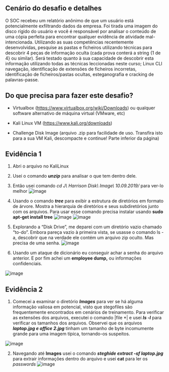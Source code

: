 ## Cenário do desafio e detalhes

O SOC recebeu um relatório anônimo de que um usuário está potencialmente exfiltrando dados da empresa. 
Foi tirada uma imagem do disco rígido do usuário e você é responsável por analisar o conteúdo de uma cópia perfeita para encontrar 
qualquer evidência de atividade mal-intencionada. Utilizando as suas competências recentemente desenvolvidas, pesquise as pastas e 
ficheiros utilizando técnicas para descobrir 4 peças de informação oculta (cada prova conterá a string {1 de 4} ou similar). Será testado 
quanto à sua capacidade de descobrir esta informação utilizando todas as técnicas leccionadas neste curso; Linux CLI 
navegação, identificação de extensões de ficheiros incorretas, identificação de ficheiros/pastas ocultas, esteganografia e 
cracking de palavras-passe.

## Do que precisa para fazer este desafio?
- Virtualbox (https://www.virtualbox.org/wiki/Downloads) ou qualquer software alternativo de máquina virtual (VMware, etc)

- Kali Linux VM (https://www.kali.org/downloads)

- Challenge Disk Image (arquivo .zip para facilidade de uso. Transfira isto para a sua VM Kali, descompacte e continue! Parte inferior da página)

## Evidência 1
1. Abri o arquivo no KaliLinux
2. Usei o comando ***unzip*** para analisar o que tem dentro dele.
3. Então usei comando *cd J\ Harrison Disk\ Image\ 10.09.2019/* para ver-lo melhor
![image](https://github.com/user-attachments/assets/51466fe9-2fcc-4b27-b028-cf52b99b98a2)

4. Usando o comando ***tree*** para exibir a estrutura de diretórios em formato de árvore. Mostra a hierarquia de diretórios e seus subdiretórios junto com os arquivos. Para usar esse comando precisa instalar usando **sudo apt-get install tree**
![image](https://github.com/user-attachments/assets/9862b501-7b46-4f12-9098-3e83f87508c7)
![image](https://github.com/user-attachments/assets/04cf9c26-3542-42f0-bf31-0d699f3f29c3)

5. Explorando a “Disk Drive”, me deparei com um diretório vazio chamado “to-do”. Embora pareça vazio à primeira vista, se usasse o comando ls -a, descobrir que na verdade ele contém um arquivo zip oculto. Mas precisa de uma senha.
![image](https://github.com/user-attachments/assets/ab5d2aa5-d5b3-4287-bbb3-06f7b17ba43a)

6. Usando um ataque de dicionário eu conseguir achar a senha do arquivo anterior. E por fim achei um **employee dump,** ou informações confidenciais.

![image](https://github.com/user-attachments/assets/595db03e-cc98-48aa-963b-7c0dcc059162)

## Evidência 2
1. Comecei a examinar o diretório ***Images*** para ver se há alguma informação valiosa em potencial, visto que stegofiles são frequentemente encontrados em cenários de treinamento. Para verificar as extensões dos arquivos, executei o comando |file *| e usei ***ls -l*** para verificar os tamanhos dos arquivos. Observei que os arquivos ***laptop.jpg e office 2.jpg*** tinham um tamanho de byte incomumente grande para uma imagem típica, tornando-os suspeitos.

![image](https://github.com/user-attachments/assets/0b1f98fa-1ae6-47a8-ad37-9b1d20099e30)

2. Navegando até **Images** usei o comando ***steghide extract -sf laptop.jpg*** para extrair informações dentro do arquivo
e usei **cat** para ler os *passwords*
![image](https://github.com/user-attachments/assets/3f3e0f8c-4bcd-42a7-ad78-30425ffc8dbc)

